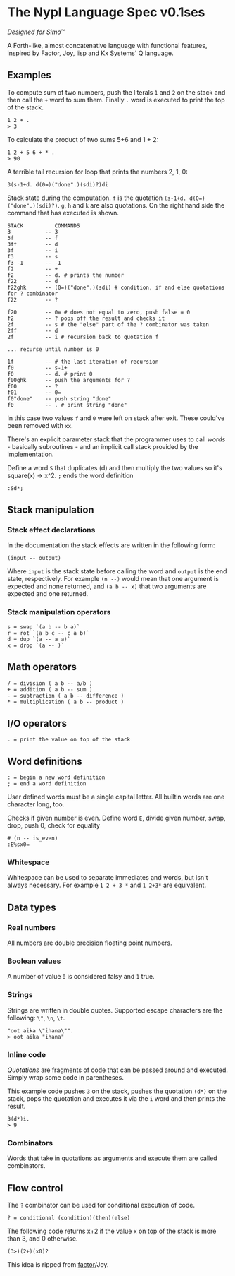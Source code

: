 # The Nypl Language Spec v0.1ses
*Designed for Simo™*

A Forth-like, almost concatenative language with functional features, inspired by Factor, [Joy](http://www.kevinalbrecht.com/code/joy-mirror/j01tut.html), lisp and Kx Systems' Q language.

## Examples

To compute sum of two numbers, push the literals `1` and `2` on the stack and then call the `+` word to sum them. Finally `.` word is executed to print the top of the stack.

    1 2 + .
    > 3

To calculate the product of two sums 5+6 and 1 + 2:

    1 2 + 5 6 + * .
    > 90


A terrible tail recursion for loop that prints the numbers 2, 1, 0:

    3(s-1+d. d(0=)("done".)(sdi)?)di

Stack state during the computation. `f` is the quotation `(s-1+d. d(0=)("done".)(sdi)?)`. `g`, `h` and `k` are also quotations. On the right hand side the command that has executed is shown.

    STACK          COMMANDS
    3           -- 3
    3f          -- f
    3ff         -- d
    3f          -- i
    f3          -- s
    f3 -1       -- -1
    f2          -- +
    f2          -- d. # prints the number
    f22         -- d
    f22ghk      -- (0=)("done".)(sdi) # condition, if and else quotations for ? combinator
    f22         -- ?

    f20         -- 0= # does not equal to zero, push false = 0
    f2          -- ? pops off the result and checks it
    2f          -- s # the "else" part of the ? combinator was taken
    2ff         -- d
    2f          -- i # recursion back to quotation f

    ... recurse until number is 0

    1f          -- # the last iteration of recursion
    f0          -- s-1+
    f0          -- d. # print 0
    f00ghk      -- push the arguments for ?
    f00         -- ?
    f01         -- 0=
    f0"done"    -- push string "done"
    f0          -- . # print string "done"

In this case two values `f` and `0` were left on stack after exit. These could've been removed with `xx`.


There's an explicit parameter stack that the programmer uses to call *words* - basically subroutines - and an implicit call stack provided by the implementation.

Define a word `S` that duplicates (d) and then multiply the two values
so it's square(x) -> x^2. `;` ends the word definition

    :Sd*;

## Stack manipulation

### Stack effect declarations
In the documentation the stack effects are written in the following form:

    (input -- output)

Where `input` is the stack state before calling the word and `output` is the end state, respectively. For example `(n --)` would mean that one argument is expected and none returned, and `(a b -- x)` that two arguments are expected and one returned.

### Stack manipulation operators
    s = swap `(a b -- b a)`
    r = rot `(a b c -- c a b)`
    d = dup `(a -- a a)`
    x = drop `(a -- )`


## Math operators
    / = division ( a b -- a/b )
    + = addition ( a b -- sum )
    - = subtraction ( a b -- difference )
    * = multiplication ( a b -- product )

## I/O operators

    . = print the value on top of the stack

## Word definitions

    : = begin a new word definition
    ; = end a word definition

User defined words must be a single capital letter. All builtin words are one character long, too.

Checks if given number is even.
Define word `E`, divide given number, swap, drop, push 0, check for equality

    # (n -- is_even)
    :E%sx0=

### Whitespace

Whitespace can be used to separate immediates and words, but isn't always necessary.
For example `1 2 + 3 *` and `1 2+3*` are equivalent.

## Data types

### Real numbers
All numbers are double precision floating point numbers.

### Boolean values

A number of value `0` is considered falsy and `1` true.

### Strings

Strings are written in double quotes. Supported escape characters are the following: `\"`, `\n`, `\t`.


    "oot aika \"ihana\"".
    > oot aika "ihana"


### Inline code

*Quotations* are fragments of code that can be passed around and executed. Simply wrap some code in parentheses.

This example code pushes `3` on the stack, pushes the quotation `(d*)` on the stack, pops the quotation and executes it via the `i` word and then prints the result.

    3(d*)i.
    > 9

### Combinators
Words that take in quotations as arguments and execute them are called combinators.

## Flow control

The `?` combinator can be used for conditional execution of code.

    ? = conditional (condition)(then)(else)

The following code returns x+2 if the value x on top of the stack is more than 3, and 0 otherwise.

    (3>)(2+)(x0)?


This idea is ripped from [factor](http://docs.factorcode.org/content/article-cookbook-combinators.html)/Joy.

